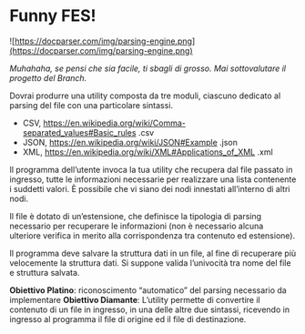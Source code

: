 # Funny FES!

![https://docparser.com/img/parsing-engine.png](https://docparser.com/img/parsing-engine.png)

_Muhahaha, se pensi che sia facile, ti sbagli di grosso. Mai sottovalutare il progetto del Branch._

Dovrai produrre una utility composta da tre moduli, ciascuno dedicato al parsing del file con una particolare sintassi.
* CSV, https://en.wikipedia.org/wiki/Comma-separated_values#Basic_rules
.csv
* JSON, https://en.wikipedia.org/wiki/JSON#Example
.json
* XML, https://en.wikipedia.org/wiki/XML#Applications_of_XML
.xml

Il programma dell’utente invoca la tua utility che recupera dal file passato in ingresso, tutte le informazioni necessarie per realizzare una lista contenente i suddetti valori. 
È possibile che vi siano dei nodi innestati all’interno di altri nodi.

Il file è dotato di un’estensione, che definisce la tipologia di parsing necessario per recuperare le informazioni (non è necessario alcuna ulteriore verifica in merito alla corrispondenza tra contenuto ed estensione).

Il programma deve salvare la struttura dati in un file, al fine di recuperare più velocemente la struttura dati. Si suppone valida l’univocità tra nome del file e struttura salvata.

**Obiettivo Platino**: riconoscimento “automatico” del parsing necessario da implementare
**Obiettivo Diamante**: L’utility permette di convertire il contenuto di un file in ingresso, in una delle altre due sintassi, ricevendo in ingresso al programma il file di origine ed il file di destinazione.
